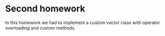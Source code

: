 # Second homework

In this homework we had to implement a custom vector class with operator overloading and custom methods.
